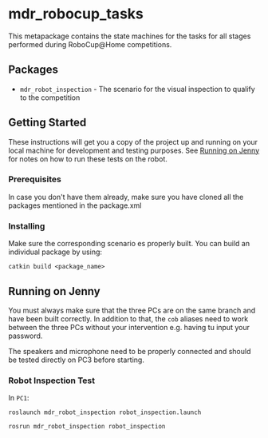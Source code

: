 # mdr_robocup_tasks

This metapackage contains the state machines for the tasks for all stages performed during RoboCup@Home competitions.

## Packages

* `mdr_robot_inspection` - The scenario for the visual inspection to qualify to the competition


## Getting Started

These instructions will get you a copy of the project up and running on your local machine for development and testing purposes. See [Running on Jenny](#running-on-jenny) for notes on how to run these tests on the robot.

### Prerequisites

In case you don't have them already, make sure you have cloned all the packages mentioned in the package.xml

### Installing

Make sure the corresponding scenario es properly built. You can build an individual package by using:

```
catkin build <package_name>
```

## Running on Jenny

You must always make sure that the three PCs are on the same branch and have been built correctly.
In addition to that, the `cob` aliases need to work between the three PCs without your intervention e.g. having tu input your password.

The speakers and microphone need to be properly connected and should be tested directly on PC3 before starting.

### Robot Inspection Test
In `PC1`:

```shell
roslaunch mdr_robot_inspection robot_inspection.launch
```

```shell
rosrun mdr_robot_inspection robot_inspection
```
